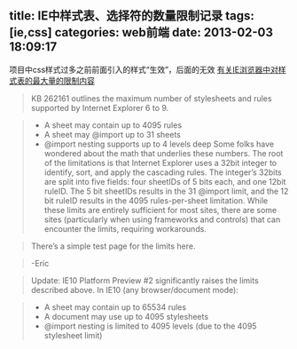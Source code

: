 title: IE中样式表、选择符的数量限制记录
tags: [ie,css]
categories: web前端
date: 2013-02-03 18:09:17
---
项目中css样式过多之前前面引入的样式“生效”，后面的无效
[有关IE浏览器中对样式表的最大量的限制内容](http://blogs.msdn.com/b/ieinternals/archive/2011/05/14/10164546.aspx)

>KB 262161 outlines the maximum number of stylesheets and rules supported by Internet Explorer 6 to 9.

> + A sheet may contain up to 4095 rules
> + A sheet may @import up to 31 sheets
> + @import nesting supports up to 4 levels deep
>Some folks have wondered about the math that underlies these numbers. The root of the limitations is that Internet Explorer uses a 32bit integer to identify, sort, and apply the cascading rules. The integer’s 32bits are split into five fields: four sheetIDs of 5 bits each, and one 12bit ruleID. The 5 bit sheetIDs results in the 31 @import limit, and the 12 bit ruleID results in the 4095 rules-per-sheet limitation. While these limits are entirely sufficient for most sites, there are some sites (particularly when using frameworks and controls) that can encounter the limits, requiring workarounds.

>There’s a simple test page for the limits here.

>-Eric

>Update: IE10 Platform Preview #2 significantly raises the limits described above. In IE10 (any browser/document mode):

> + A sheet may contain up to 65534 rules
> + A document may use up to 4095 stylesheets
> + @import nesting is limited to 4095 levels (due to the 4095 stylesheet limit)

